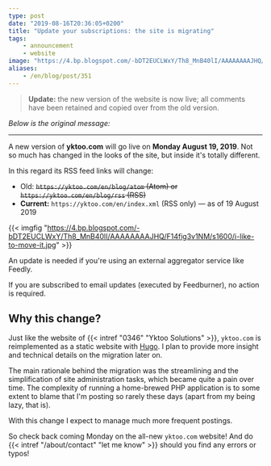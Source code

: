 ```yaml
---
type: post
date: "2019-08-16T20:36:05+0200"
title: "Update your subscriptions: the site is migrating"
tags:
    - announcement
    - website
image: "https://4.bp.blogspot.com/-bDT2EUCLWxY/Th8_MnB40lI/AAAAAAAAJHQ/F14fig3v1NM/s1600/i-like-to-move-it.jpg"
aliases:
    - /en/blog/post/351
---
```


> **Update:** the new version of the website is now live; all comments have been retained and copied over from the old version.

*Below is the original message:*

---

A new version of **yktoo.com** will go live on **Monday August 19, 2019**. Not so much has changed in the looks of the site, but inside it's totally different.

In this regard its RSS feed links will change:

* Old: ~~`https://yktoo.com/en/blog/atom` (Atom) or `https://yktoo.com/en/blog/rss` (RSS)~~
* **Current:** `https://yktoo.com/en/index.xml` (RSS only) — as of 19 August 2019

<!--more-->

{{< imgfig "https://4.bp.blogspot.com/-bDT2EUCLWxY/Th8_MnB40lI/AAAAAAAAJHQ/F14fig3v1NM/s1600/i-like-to-move-it.jpg" >}}

An update is needed if you're using an external aggregator service like Feedly.

If you are subscribed to email updates (executed by Feedburner), no action is required.

## Why this change?

Just like the website of {{< intref "0346" "Yktoo Solutions" >}}, `yktoo.com` is reimplemented as a static website with [Hugo](https://gohugo.io/). I plan to provide more insight and technical details on the migration later on.

The main rationale behind the migration was the streamlining and the simplification of site administration tasks, which became quite a pain over time. The complexity of running a home-brewed PHP application is to some extent to blame that I'm posting so rarely these days (apart from my being lazy, that is).

With this change I expect to manage much more frequent postings.

So check back coming Monday on the all-new `yktoo.com` website! And do {{< intref "/about/contact" "let me know" >}} should you find any errors or typos!